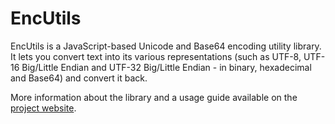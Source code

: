 # EncUtils

EncUtils is a JavaScript-based Unicode and Base64 encoding utility library. It lets you convert text into its various representations (such as UTF-8, UTF-16 Big/Little Endian and UTF-32 Big/Little Endian - in binary, hexadecimal and Base64) and convert it back.

More information about the library and a usage guide available on the [project website](http://cerosrhino.github.io/enc-utils/).
